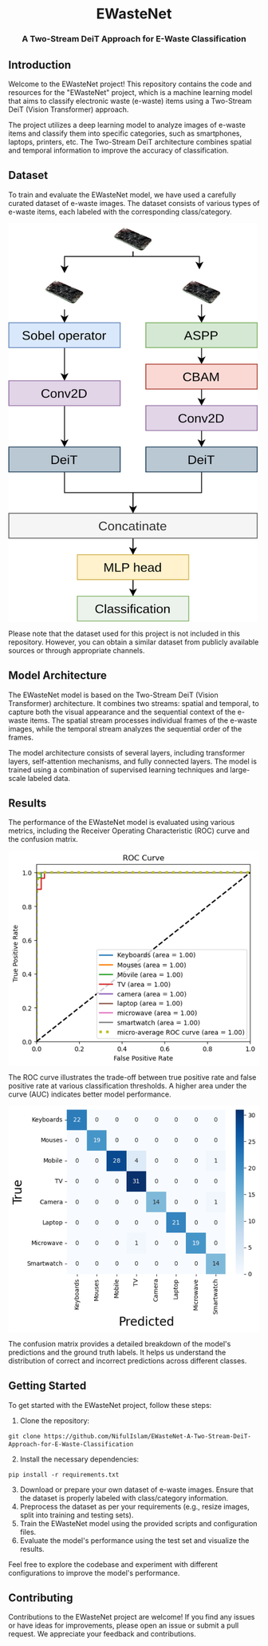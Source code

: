 <h1 align="center">EWasteNet</h1>
<h3 align="center" >A Two-Stream DeiT Approach for E-Waste Classification</h3>

<h2>Introduction</h2>

<p>Welcome to the EWasteNet project! This repository contains the code and resources for the "EWasteNet" project,
    which is a machine learning model that aims to classify electronic waste (e-waste) items using a Two-Stream DeiT
    (Vision Transformer) approach.</p>

<p>The project utilizes a deep learning model to analyze images of e-waste items and classify them into specific
    categories, such as smartphones, laptops, printers, etc. The Two-Stream DeiT architecture combines spatial and
    temporal information to improve the accuracy of classification.</p>

<h2>Dataset</h2>

<p>To train and evaluate the EWasteNet model, we have used a carefully curated dataset of e-waste images. The
    dataset consists of various types of e-waste items, each labeled with the corresponding class/category.</p>

<img align="center" height="800px" width="500px" src="https://raw.githubusercontent.com/NifulIslam/EWasteNet-A-Two-Stream-DeiT-Approach-for-E-Waste-Classification/main/images/twoDeiT.png" alt="Dataset Image">

<p>Please note that the dataset used for this project is not included in this repository. However, you can obtain a
    similar dataset from publicly available sources or through appropriate channels.</p>

<h2>Model Architecture</h2>

<p>The EWasteNet model is based on the Two-Stream DeiT (Vision Transformer) architecture. It combines two streams:
    spatial and temporal, to capture both the visual appearance and the sequential context of the e-waste items. The
    spatial stream processes individual frames of the e-waste images, while the temporal stream analyzes the
    sequential order of the frames.</p>

<p>The model architecture consists of several layers, including transformer layers, self-attention mechanisms, and
    fully connected layers. The model is trained using a combination of supervised learning techniques and large-scale
    labeled data.</p>

<h2>Results</h2>

<p>The performance of the EWasteNet model is evaluated using various metrics, including the Receiver Operating
    Characteristic (ROC) curve and the confusion matrix.</p>

<img align="center" src="https://raw.githubusercontent.com/NifulIslam/EWasteNet-A-Two-Stream-DeiT-Approach-for-E-Waste-Classification/main/images/ROC.png" alt="ROC Curve">

<p>The ROC curve illustrates the trade-off between true positive rate and false positive rate at various
    classification thresholds. A higher area under the curve (AUC) indicates better model performance.</p>

<img align="center" src="https://raw.githubusercontent.com/NifulIslam/EWasteNet-A-Two-Stream-DeiT-Approach-for-E-Waste-Classification/main/images/confusion-matrix.png" alt="Confusion Matrix">

<p>The confusion matrix provides a detailed breakdown of the model's predictions and the ground truth labels. It
    helps us understand the distribution of correct and incorrect predictions across different classes.</p>

<h2>Getting Started</h2>

<p>To get started with the EWasteNet project, follow these steps:</p>

<ol>
    <li>Clone the repository:</li>
</ol>

<pre><code>git clone https://github.com/NifulIslam/EWasteNet-A-Two-Stream-DeiT-Approach-for-E-Waste-Classification
</code></pre>

<ol start="2">
    <li>Install the necessary dependencies:</li>
</ol>

<pre><code>pip install -r requirements.txt</code></pre>

<ol start="3">
    <li>Download or prepare your own dataset of e-waste images. Ensure that the dataset is properly labeled with
        class/category information.</li>
    <li>Preprocess the dataset as per your requirements (e.g., resize images, split into training and testing sets).
    </li>
    <li>Train the EWasteNet model using the provided scripts and configuration files.</li>
    <li>Evaluate the model's performance using the test set and visualize the results.</li>
</ol>

<p>Feel free to explore the codebase and experiment with different configurations to improve the model's
    performance.</p>

<h2>Contributing</h2>

<p>Contributions to the EWasteNet project are welcome! If you find any issues or have ideas for improvements, please
    open an issue or submit a pull request. We appreciate your feedback and contributions.</p>




